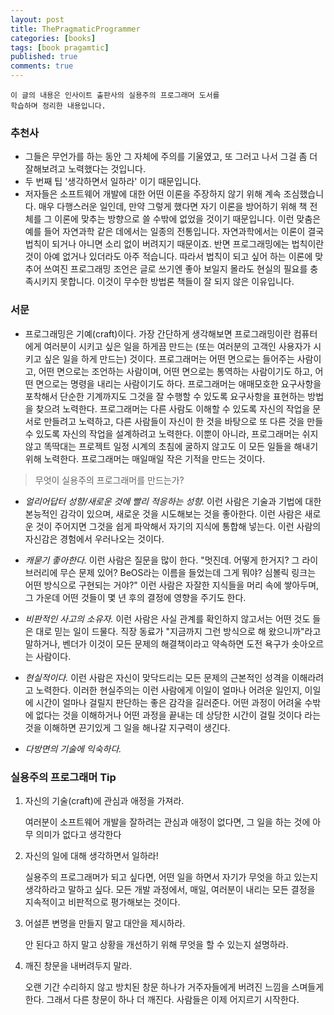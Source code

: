 ```yaml
---
layout: post
title: ThePragmaticProgrammer
categories: [books]
tags: [book pragamtic]
published: true
comments: true
---
```


```
이 글의 내용은 인사이트 출판사의 실용주의 프로그래머 도서를
학습하며 정리한 내용입니다.   
```

### 추천사
- 그들은 무언가를 하는 동안 그 자체에 주의를 기울였고, 또 그러고 나서 그걸 좀 더 잘해보려고 노력했다는 것입니다.
- 두 번째 팁 '생각하면서 일하라' 이기 때문입니다.
- 저자들은 소프트웨어 개발에 대한 어떤 이론을 주장하지 않기 위해 계속 조심했습니다.
  매우 다행스러운 일인데, 만약 그렇게 했다면 자기 이론을 방어하기 위해 책 전체를 그 이론에 맞추는 방향으로 쓸 수밖에 없었을 것이기 때문입니다.
  이런 맞춤은 예를 들어 자연과학 같은 데에서는 일종의 전통입니다.
  자연과학에서는 이론이 결국 법칙이 되거나 아니면 소리 없이 버려지기 때문이죠. 
  반면 프로그래밍에는 법칙이란 것이 아예 없거나 있더라도 아주 적습니다.
  따라서 법칙이 되고 싶어 하는 이론에 맞추어 쓰여진 프로그래밍 조언은 글로 쓰기엔 좋아 보일지 몰라도 현실의 필요를 충족시키지 못합니다.
  이것이 무수한 방법론 책들이 잘 되지 않은 이유입니다.

### 서문
- 프로그래밍은 기예(craft)이다. 
  가장 간단하게 생각해보면 프로그래밍이란 컴퓨터에게 여러분이 시키고 싶은 일을 하게끔 만드는 (또는 여러분의 고객인 사용자가 시키고 싶은 일을 하게 만드는) 것이다.
  프로그래머는 어떤 면으로는 들어주는 사람이고, 어떤 면으로는 조언하는 사람이며, 어떤 면으로는 통역하는 사람이기도 하고, 어떤 면으로는 명령을 내리는 사람이기도 하다.
  프로그래머는 애매모호한 요구사항을 포착해서 단순한 기계까지도 그것을 잘 수행할 수 있도록 요구사항을 표현하는 방법을 찾으려 노력한다.
  프로그래머는 다른 사람도 이해할 수 있도록 자신의 작업을 문서로 만들려고 노력하고, 다른 사람들이 자신이 한 것을 바탕으로 또 다른 것을 만들 수 있도록 자신의 작업을 설계하려고 노력한다.
  이뿐이 아니라, 프로그래머는 쉬지 않고 똑딱대는 프로젝트 일정 시계의 초침에 굴하지 않고도 이 모든 일들을 해내기 위해 노력한다.
  프로그래머는 매일매일 작은 기적을 만드는 것이다.
  
> 무엇이 실용주의 프로그래머를 만드는가?
- *얼리어답터 성향/새로운 것에 빨리 적응하는 성향.*
  이런 사람은 기술과 기법에 대한 본능적인 감각이 있으며, 새로운 것을 시도해보는 것을 좋아한다.
  이런 사람은 새로운 것이 주어지면 그것을 쉽게 파악해서 자기의 지식에 통합해 넣는다.
  이런 사람의 자신감은 경험에서 우러나오는 것이다.
  
- *캐묻기 좋아한다.*
  이런 사람은 질문을 많이 한다.
  "멋진데. 어떻게 한거지? 그 라이브러리에 무슨 문제 있어? BeOS라는 이름을 들었는데 그게 뭐야? 심볼릭 링크는 어떤 방식으로 구현되는 거야?"
  이런 사람은 자잘한 지식들을 머리 속에 쌓아두며, 그 가운데 어떤 것들이 몇 년 후의 결정에 영향을 주기도 한다.
  
- *비판적인 사고의 소유자.*
  이런 사람은 사실 관계를 확인하지 않고서는 어떤 것도 들은 대로 믿는 일이 드물다.
  직장 동료가 "지금까지 그런 방식으로 해 왔으니까"라고 말하거나, 벤더가 이것이 모든 문제의 해결책이라고 약속하면 도전 욕구가 솟아오르는 사람이다.
  
- *현실적이다.*
  이런 사람은 자신이 맞닥드리는 모든 문제의 근본적인 성격을 이해라려고 노력한다.
  이러한 현실주의는 이런 사람에게 이일이 얼마나 어려운 일인지, 이일에 시간이 얼마나 걸릴지 판단하는 좋은 감각을 길러준다.
  어떤 과정이 어려울 수밖에 없다는 것을 이해하거나 어떤 과정을 끝내는 데 상당한 시간이 걸릴 것이다 라는 것을 이해하면 끈기있게 그 일을 해나갈 지구력이 생긴다.
  
- *다방면의 기술에 익숙하다.*
  
### 실용주의 프로그래머 Tip
1.  자신의 기술(craft)에 관심과 애정을 가져라.

    여러분이 소프트웨어 개발을 잘하려는 관심과 애정이 없다면, 그 일을 하는 것에 아무 의미가 없다고 생각한다

2.  자신의 일에 대해 생각하면서 일하라!

    실용주의 프로그래머가 되고 싶다면, 어떤 일을 하면서 자기가 무엇을 하고 있는지 생각하라고 말하고 싶다.
모든 개발 과정에서, 매일, 여러분이 내리는 모든 결정을 지속적이고 비판적으로 평가해보는 것이다.

3.  어설픈 변명을 만들지 말고 대안을 제시하라.

    안 된다고 하지 말고 상황을 개선하기 위해 무엇을 할 수 있는지 설명하라.

4.  깨진 창문을 내버려두지 말라.
    
    오랜 기간 수리하지 않고 방치된 창문 하나가 거주자들에게 버려진 느낌을 스며들게 한다.
그래서 다른 창문이 하나 더 깨진다. 사람들은 이제 어지르기 시작한다.

